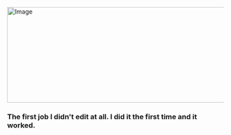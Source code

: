 <img width="934" height="223" alt="Image" src="https://github.com/user-attachments/assets/7256dd72-8d4c-4c36-959f-7afeced062d9" />


### The first job I didn't edit at all. I did it the first time and it worked.
